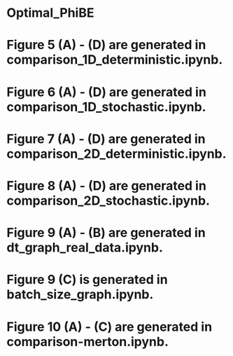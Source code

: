 # Optimal_PhiBE

# Figure 5 (A) - (D) are generated in comparison_1D_deterministic.ipynb.
# Figure 6 (A) - (D) are generated in comparison_1D_stochastic.ipynb.
# Figure 7 (A) - (D) are generated in comparison_2D_deterministic.ipynb.
# Figure 8 (A) - (D) are generated in comparison_2D_stochastic.ipynb.
# Figure 9 (A) - (B) are generated in dt_graph_real_data.ipynb.
# Figure 9 (C) is generated in batch_size_graph.ipynb.
# Figure 10 (A) - (C) are generated in comparison-merton.ipynb.
